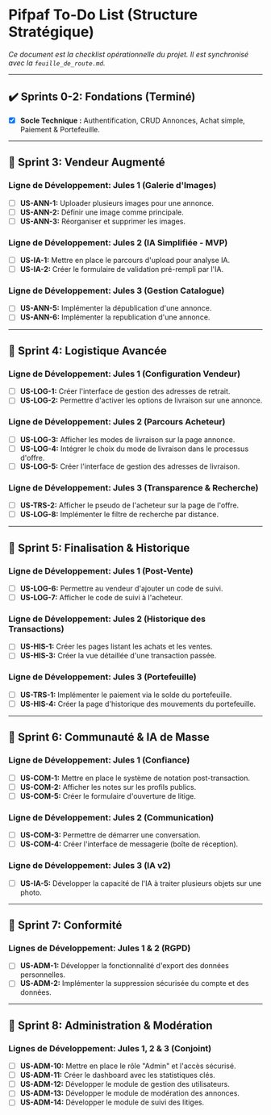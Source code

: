# Pifpaf To-Do List (Structure Stratégique)

*Ce document est la checklist opérationnelle du projet. Il est synchronisé avec la `feuille_de_route.md`.*

---
## ✔️ Sprints 0-2: Fondations (Terminé)
- [x] **Socle Technique :** Authentification, CRUD Annonces, Achat simple, Paiement & Portefeuille.

---
## 🚀 Sprint 3: Vendeur Augmenté

### Ligne de Développement: Jules 1 (Galerie d'Images)
- [ ] **US-ANN-1:** Uploader plusieurs images pour une annonce.
- [ ] **US-ANN-2:** Définir une image comme principale.
- [ ] **US-ANN-3:** Réorganiser et supprimer les images.

### Ligne de Développement: Jules 2 (IA Simplifiée - MVP)
- [ ] **US-IA-1:** Mettre en place le parcours d'upload pour analyse IA.
- [ ] **US-IA-2:** Créer le formulaire de validation pré-rempli par l'IA.

### Ligne de Développement: Jules 3 (Gestion Catalogue)
- [ ] **US-ANN-5:** Implémenter la dépublication d'une annonce.
- [ ] **US-ANN-6:** Implémenter la republication d'une annonce.

---
## 🚀 Sprint 4: Logistique Avancée

### Ligne de Développement: Jules 1 (Configuration Vendeur)
- [ ] **US-LOG-1:** Créer l'interface de gestion des adresses de retrait.
- [ ] **US-LOG-2:** Permettre d'activer les options de livraison sur une annonce.

### Ligne de Développement: Jules 2 (Parcours Acheteur)
- [ ] **US-LOG-3:** Afficher les modes de livraison sur la page annonce.
- [ ] **US-LOG-4:** Intégrer le choix du mode de livraison dans le processus d'offre.
- [ ] **US-LOG-5:** Créer l'interface de gestion des adresses de livraison.

### Ligne de Développement: Jules 3 (Transparence & Recherche)
- [ ] **US-TRS-2:** Afficher le pseudo de l'acheteur sur la page de l'offre.
- [ ] **US-LOG-8:** Implémenter le filtre de recherche par distance.

---
## 🚀 Sprint 5: Finalisation & Historique

### Ligne de Développement: Jules 1 (Post-Vente)
- [ ] **US-LOG-6:** Permettre au vendeur d'ajouter un code de suivi.
- [ ] **US-LOG-7:** Afficher le code de suivi à l'acheteur.

### Ligne de Développement: Jules 2 (Historique des Transactions)
- [ ] **US-HIS-1:** Créer les pages listant les achats et les ventes.
- [ ] **US-HIS-3:** Créer la vue détaillée d'une transaction passée.

### Ligne de Développement: Jules 3 (Portefeuille)
- [ ] **US-TRS-1:** Implémenter le paiement via le solde du portefeuille.
- [ ] **US-HIS-4:** Créer la page d'historique des mouvements du portefeuille.

---
## 🚀 Sprint 6: Communauté & IA de Masse

### Ligne de Développement: Jules 1 (Confiance)
- [ ] **US-COM-1:** Mettre en place le système de notation post-transaction.
- [ ] **US-COM-2:** Afficher les notes sur les profils publics.
- [ ] **US-COM-5:** Créer le formulaire d'ouverture de litige.

### Ligne de Développement: Jules 2 (Communication)
- [ ] **US-COM-3:** Permettre de démarrer une conversation.
- [ ] **US-COM-4:** Créer l'interface de messagerie (boîte de réception).

### Ligne de Développement: Jules 3 (IA v2)
- [ ] **US-IA-5:** Développer la capacité de l'IA à traiter plusieurs objets sur une photo.

---
## 🚀 Sprint 7: Conformité

### Lignes de Développement: Jules 1 & 2 (RGPD)
- [ ] **US-ADM-1:** Développer la fonctionnalité d'export des données personnelles.
- [ ] **US-ADM-2:** Implémenter la suppression sécurisée du compte et des données.

---
## 🚀 Sprint 8: Administration & Modération

### Lignes de Développement: Jules 1, 2 & 3 (Conjoint)
- [ ] **US-ADM-10:** Mettre en place le rôle "Admin" et l'accès sécurisé.
- [ ] **US-ADM-11:** Créer le dashboard avec les statistiques clés.
- [ ] **US-ADM-12:** Développer le module de gestion des utilisateurs.
- [ ] **US-ADM-13:** Développer le module de modération des annonces.
- [ ] **US-ADM-14:** Développer le module de suivi des litiges.
